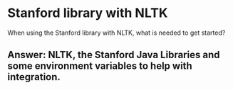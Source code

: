 # Stanford library with NLTK #

When using the Stanford library with NLTK, what is needed to get started?

## Answer: NLTK, the Stanford Java Libraries and some environment variables to help with integration. ##